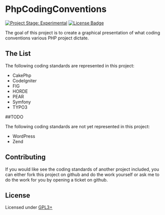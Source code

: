 PhpCodingConventions
====================

[![Project Stage: Experimental]][Project Stage Page] 
[![License Badge]][GPL3+]



The goal of this project is to create a graphical presentation of what coding 
conventions various PHP project dictate.

## The List

The following coding standards are represented in this project:

- CakePhp
- CodeIgniter
- FIG
- HORDE
- PEAR
- Symfony
- TYPO3


##TODO 

The following coding standards are not yet represented in this project:

- WordPress
- Zend


## Contributing

If you would like see the coding standards of another project included, you can 
either fork this project on github and do the work yourself or ask me to do the 
work for you by opening a ticket on github.

## License
Licensed under [GPL3+]


[Project Stage Page]: http://bl.ocks.org/potherca/a2ae67caa3863a299ba0
[Project Stage: Experimental]: https://img.shields.io/badge/Project%20Stage-Experimental-yellow.svg?style=flat-square

[GPL3+]: LICENSE.md
[License Badge]: https://img.shields.io/badge/License-GPL3%2B-lightgray.svg?style=flat-square
